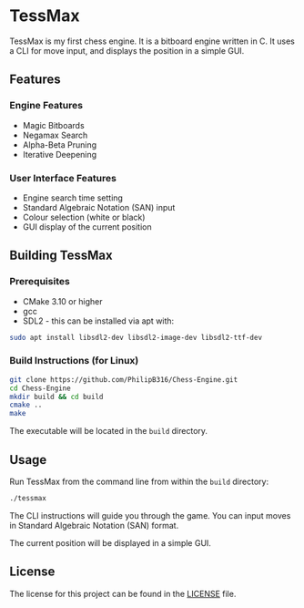 # TessMax

TessMax is my first chess engine. It is a bitboard engine written in C. It uses a CLI for move input, and displays the position in a simple GUI.

## Features

### Engine Features

- Magic Bitboards
- Negamax Search
- Alpha-Beta Pruning
- Iterative Deepening

### User Interface Features

- Engine search time setting
- Standard Algebraic Notation (SAN) input
- Colour selection (white or black)
- GUI display of the current position

## Building TessMax

### Prerequisites

- CMake 3.10 or higher
- gcc
- SDL2 - this can be installed via apt with:

```sh
sudo apt install libsdl2-dev libsdl2-image-dev libsdl2-ttf-dev
```

### Build Instructions (for Linux)

```sh
git clone https://github.com/PhilipB316/Chess-Engine.git
cd Chess-Engine
mkdir build && cd build
cmake ..
make
```

The executable will be located in the `build` directory.

## Usage

Run TessMax from the command line from within the `build` directory:

```sh
./tessmax
```

The CLI instructions will guide you through the game. You can input moves in Standard Algebraic Notation (SAN) format.

The current position will be displayed in a simple GUI.

## License

The license for this project can be found in the [LICENSE](LICENSE) file.
